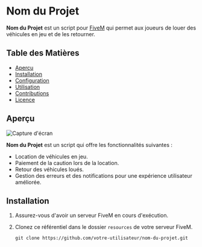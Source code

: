 # Nom du Projet

**Nom du Projet** est un script pour [FiveM](https://fivem.net/) qui permet aux joueurs de louer des véhicules en jeu et de les retourner.

## Table des Matières

- [Aperçu](#aperçu)
- [Installation](#installation)
- [Configuration](#configuration)
- [Utilisation](#utilisation)
- [Contributions](#contributions)
- [Licence](#licence)

## Aperçu

![Capture d'écran](screenshot.png)

**Nom du Projet** est un script qui offre les fonctionnalités suivantes :

- Location de véhicules en jeu.
- Paiement de la caution lors de la location.
- Retour des véhicules loués.
- Gestion des erreurs et des notifications pour une expérience utilisateur améliorée.

## Installation

1. Assurez-vous d'avoir un serveur FiveM en cours d'exécution.
2. Clonez ce référentiel dans le dossier `resources` de votre serveur FiveM.

   ```shell
   git clone https://github.com/votre-utilisateur/nom-du-projet.git
